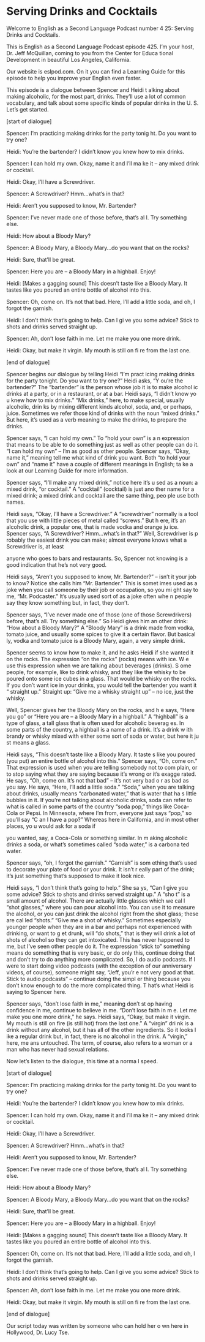 # Serving Drinks and Cocktails

Welcome to English as a Second Language Podcast number 4 25: Serving Drinks and Cocktails.

This is English as a Second Language Podcast episode 425.  I’m your host, Dr. Jeff McQuillan, coming to you from the Center for Educa tional Development in beautiful Los Angeles, California.

Our website is eslpod.com.  On it you can find a Learning  Guide for this episode to help you improve your English even faster.

This episode is a dialogue between Spencer and Heidi t alking about making alcoholic, for the most part, drinks.  They’ll use a lot of common vocabulary, and talk about some specific kinds of popular drinks in the U. S.  Let’s get started.

[start of dialogue]

Spencer:  I’m practicing making drinks for the party tonig ht.  Do you want to try one?

Heidi:  You’re the bartender?  I didn’t know you knew how to mix drinks.

Spencer:  I can hold my own.  Okay, name it and I’ll ma ke it – any mixed drink or cocktail.

Heidi:  Okay, I’ll have a Screwdriver.

Spencer:  A Screwdriver?  Hmm…what’s in that?

Heidi:  Aren’t you supposed to know, Mr. Bartender?

Spencer:  I’ve never made one of those before, that’s al l.  Try something else.

Heidi:  How about a Bloody Mary?

Spencer:  A Bloody Mary, a Bloody Mary…do you want that on  the rocks?

Heidi:  Sure, that’ll be great.

Spencer:  Here you are – a Bloody Mary in a highball.  Enjoy!

 Heidi:  [Makes a gagging sound]  This doesn’t taste like a  Bloody Mary.  It tastes like you poured an entire bottle of alcohol into this.

Spencer:  Oh, come on.  It’s not that bad.  Here, I’ll  add a little soda, and oh, I forgot the garnish.

Heidi:  I don’t think that’s going to help.  Can I gi ve you some advice?  Stick to shots and drinks served straight up.

Spencer:  Ah, don’t lose faith in me.  Let me make you one more drink.

Heidi:  Okay, but make it virgin.  My mouth is still on fi re from the last one.

[end of dialogue]

Spencer begins our dialogue by telling Heidi “I’m pract icing making drinks for the party tonight.  Do you want to try one?”  Heidi asks, “Y ou’re the bartender?”  The “bartender” is the person whose job it is to make alcohol ic drinks at a party, or in a restaurant, or at a bar.  Heidi says, “I didn’t know yo u knew how to mix drinks.” “Mix drinks,” here, to make special, usually alcoholic, drin ks by mixing different kinds alcohol, soda, and, or perhaps, juice.  Sometimes we  refer those kind of drinks with the noun “mixed drinks.”  But here, it’s used as a verb meaning to make the drinks, to prepare the drinks.

Spencer says, “I can hold my own.”  To “hold your own” is a n expression that means to be able to do something just as well as other  people can do it.  “I can hold my own” – I’m as good as other people.  Spencer says,  “Okay, name it,” meaning tell me what kind of drink you want.  Both “to  hold your own” and “name it” have a couple of different meanings in English; ta ke a look at our Learning Guide for more information.

Spencer says, “I’ll make any mixed drink,” notice here it’s u sed as a noun: a mixed drink, “or cocktail.”  A “cocktail” (cocktail) is just ano ther name for a mixed drink; a mixed drink and cocktail are the same thing, peo ple use both names.

Heidi says, “Okay, I’ll have a Screwdriver.”  A “screwdriver” normally is a tool that you use with little pieces of metal called “screws.”  But h ere, it’s an alcoholic drink, a popular one, that is made vodka and orange ju ice.  Spencer says, “A Screwdriver?  Hmm…what’s in that?”  Well, Screwdriver is p robably the easiest drink you can make; almost everyone knows what a Screwdriver is, at least

 anyone who goes to bars and restaurants.  So, Spencer not  knowing is a good indication that he’s not very good.

Heidi says, “Aren’t you supposed to know, Mr. Bartender?”  – isn’t it your job to know?  Notice she calls him “Mr. Bartender.”  This is somet imes used as a joke when you call someone by their job or occupation, so you mi ght say to me, “Mr. Podcaster.”  It’s usually used sort of as a joke often whe n people say they know something but, in fact, they don’t.

Spencer says, “I’ve never made one of those (one of those Screwdrivers) before, that’s all.  Try something else.”  So Heidi gives him an other drink: “How about a Bloody Mary?”  A “Bloody Mary” is a drink made from vodka,  tomato juice, and usually some spices to give it a certain flavor.  But basical ly, vodka and tomato juice is a Bloody Mary, again, a very simple drink.

Spencer seems to know how to make it, and he asks Heidi if she wanted it on the rocks.  The expression “on the rocks” (rocks) means with ice.  W e use this expression when we are talking about beverages (drinks).  S ome people, for example, like to drink whisky, and they like the whisky to be poured onto some ice cubes in a glass.  That would be whisky on the rocks.  If  you don’t want ice in your drinks, you would tell the bartender you want it “ straight up.”  Straight up: “Give me a whisky straight up” – no ice, just the whisky.

Well, Spencer gives her the Bloody Mary on the rocks, and h e says, “Here you go” or “Here you are – a Bloody Mary in a highball.”  A “highball” is a type of glass, a tall glass that is often used for alcoholic beverag es.  In some parts of the country, a highball is a name of a drink.  It’s a drink w ith brandy or whisky mixed with either some sort of soda or water, but here it ju st means a glass.

Heidi says, “This doesn’t taste like a Bloody Mary.  It taste s like you poured (you put) an entire bottle of alcohol into this.”  Spencer says, “Oh, come on.”  That expression is used when you are telling somebody not to com plain, or to stop saying what they are saying because it’s wrong or it’s exagge rated.  He says, “Oh, come on.  It’s not that bad” – it’s not very bad o r as bad as you say.  He says, “Here, I’ll add a little soda.”  “Soda,” when you are talking about drinks, usually means “carbonated water,” that is water that ha s little bubbles in it.  If you’re not talking about alcoholic drinks, soda can refer to what is called in some parts of the country “soda pop,” things like Coca-Cola or Pepsi.  In Minnesota, where I’m from, everyone just says “pop,” so you’ll say “C an I have a pop?” Whereas here in California, and in most other places, yo u would ask for a soda if

 you wanted, say, a Coca-Cola or something similar.  In m aking alcoholic drinks a soda, or what’s sometimes called “soda water,” is a carbona ted water.

Spencer says, “oh, I forgot the garnish.”  “Garnish” is som ething that’s used to decorate your plate of food or your drink.  It isn’t r eally part of the drink; it’s just something that’s supposed to make it look nice.

Heidi says, “I don’t think that’s going to help.”  She sa ys, “Can I give you some advice?  Stick to shots and drinks served straight up.”  A “sho t” is a small amount of alcohol.  There are actually little glasses which we cal l “shot glasses,” where you can pour alcohol into.  You can use it to measure the alcohol, or you can just drink the alcohol right from the shot glass; these are cal led “shots.”  “Give me a shot of whisky.”  Sometimes especially younger people when they are in a bar and perhaps not experienced with drinking, or want to g et drunk, will “do shots,” that is they will drink a lot of shots of alcohol so they can get intoxicated.  This has never happened to me, but I’ve seen other people do  it.  The expression “stick to” something means do something that is very basic, or  do only this, continue doing that and don’t try to do anything more  complicated.  So, I do audio podcasts.  If I were to start doing video podcasts (with the exception of our anniversary videos, of course), someone might say, “Jeff, you’r e not very good at that.  Stick to audio podcasts” – continue doing the simpl er thing because you don’t know enough to do the more complicated thing.  T hat’s what Heidi is saying to Spencer here.

Spencer says, “don’t lose faith in me,” meaning don’t st op having confidence in me, continue to believe in me.  “Don’t lose faith in m e.  Let me make you one more drink,” he says.  Heidi says, “Okay, but make it virgin.   My mouth is still on fire (is still hot) from the last one.”  A “virgin” dri nk is a drink without any alcohol, but it has all of the other ingredients.  So it looks l ike a regular drink but, in fact, there is no alcohol in the drink.  A “virgin,” here, me ans untouched.  The term, of course, also refers to a woman or a man who has never had  sexual relations.

Now let’s listen to the dialogue, this time at a norma l speed.

[start of dialogue]

Spencer:  I’m practicing making drinks for the party tonig ht.  Do you want to try one?

Heidi:  You’re the bartender?  I didn’t know you knew how to mix drinks.

 Spencer:  I can hold my own.  Okay, name it and I’ll ma ke it – any mixed drink or cocktail.

Heidi:  Okay, I’ll have a Screwdriver.

Spencer:  A Screwdriver?  Hmm…what’s in that?

Heidi:  Aren’t you supposed to know, Mr. Bartender?

Spencer:  I’ve never made one of those before, that’s al l.  Try something else.

Heidi:  How about a Bloody Mary?

Spencer:  A Bloody Mary, a Bloody Mary…do you want that on  the rocks?

Heidi:  Sure, that’ll be great.

Spencer:  Here you are – a Bloody Mary in a highball.  Enjoy!

Heidi:  [Makes a gagging sound]  This doesn’t taste like a  Bloody Mary.  It tastes like you poured an entire bottle of alcohol into this.

Spencer:  Oh, come on.  It’s not that bad.  Here, I’ll  add a little soda, and oh, I forgot the garnish.

Heidi:  I don’t think that’s going to help.  Can I gi ve you some advice?  Stick to shots and drinks served straight up.

Spencer:  Ah, don’t lose faith in me.  Let me make you one more drink.

Heidi:  Okay, but make it virgin.  My mouth is still on fi re from the last one.

[end of dialogue]

Our script today was written by someone who can hold her o wn here in Hollywood, Dr. Lucy Tse.





